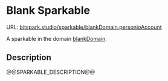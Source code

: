 # Blank Sparkable

URL: [bitspark.studio/sparkable/blankDomain.personioAccount](https://bitspark.studio/sparkable/blankDomain.personioAccount)

A sparkable in the domain [blankDomain](https://bitspark.studio/domain/fullBlankDomain).

## Description

@@SPARKABLE_DESCRIPTION@@
